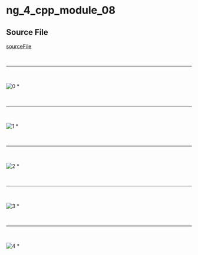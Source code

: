 # ng_4_cpp_module_08
## Source File
[sourceFile](./ng_4_cpp_module_08/src/ng_4_cpp_module_08)

<br/>

- - -

<br/>

![0](./images/ng_4_cpp_module_08-1.png)
* 

<br/>

- - -

<br/>

![1](./images/ng_4_cpp_module_08-2.png)
* 

<br/>

- - -

<br/>

![2](./images/ng_4_cpp_module_08-3.png)
* 

<br/>

- - -

<br/>

![3](./images/ng_4_cpp_module_08-4.png)
* 

<br/>

- - -

<br/>

![4](./images/ng_4_cpp_module_08-5.png)
* 

<br/>

